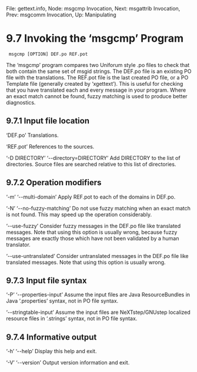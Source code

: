 File: gettext.info,  Node: msgcmp Invocation,  Next: msgattrib Invocation,  Prev: msgcomm Invocation,  Up: Manipulating

9.7 Invoking the ‘msgcmp’ Program
=================================

     msgcmp [OPTION] DEF.po REF.pot

   The ‘msgcmp’ program compares two Uniforum style .po files to check
that both contain the same set of msgid strings.  The DEF.po file is an
existing PO file with the translations.  The REF.pot file is the last
created PO file, or a PO Template file (generally created by
‘xgettext’).  This is useful for checking that you have translated each
and every message in your program.  Where an exact match cannot be
found, fuzzy matching is used to produce better diagnostics.

9.7.1 Input file location
-------------------------

‘DEF.po’
     Translations.

‘REF.pot’
     References to the sources.

‘-D DIRECTORY’
‘--directory=DIRECTORY’
     Add DIRECTORY to the list of directories.  Source files are
     searched relative to this list of directories.

9.7.2 Operation modifiers
-------------------------

‘-m’
‘--multi-domain’
     Apply REF.pot to each of the domains in DEF.po.

‘-N’
‘--no-fuzzy-matching’
     Do not use fuzzy matching when an exact match is not found.  This
     may speed up the operation considerably.

‘--use-fuzzy’
     Consider fuzzy messages in the DEF.po file like translated
     messages.  Note that using this option is usually wrong, because
     fuzzy messages are exactly those which have not been validated by a
     human translator.

‘--use-untranslated’
     Consider untranslated messages in the DEF.po file like translated
     messages.  Note that using this option is usually wrong.

9.7.3 Input file syntax
-----------------------

‘-P’
‘--properties-input’
     Assume the input files are Java ResourceBundles in Java
     ‘.properties’ syntax, not in PO file syntax.

‘--stringtable-input’
     Assume the input files are NeXTstep/GNUstep localized resource
     files in ‘.strings’ syntax, not in PO file syntax.

9.7.4 Informative output
------------------------

‘-h’
‘--help’
     Display this help and exit.

‘-V’
‘--version’
     Output version information and exit.

